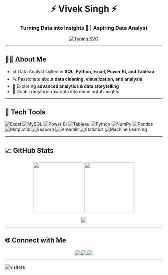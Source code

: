 <h1 align="center">⚡ Vivek Singh ⚡</h1>
<h3 align="center">Turning Data into Insights 🚀 | Aspiring Data Analyst</h3>

<div align="center">

[![Typing SVG](https://readme-typing-svg.herokuapp.com?font=Fira+Code&size=22&pause=1000&color=00eaff&center=true&vCenter=true&width=550&lines=Data+Analyst;Excel+%7C+SQL+%7C+Power+BI+%7C+Tableau+%7C+Python;Lifelong+Learner+📊)](https://git.io/typing-svg)

</div>

---


## 👨‍💻 About Me
- 📊 Data Analyst skilled in **SQL, Python, Excel, Power BI, and Tableau**
- 🔍 Passionate about **data cleaning, visualization, and analysis**
- 🌱 Exploring **advanced analytics & data storytelling**
- 🎯 Goal: Transform raw data into meaningful insights

---

## 🎨 Tech Tools  

![Excel](https://img.shields.io/badge/Excel-217346?style=for-the-badge&logo=microsoft-excel&logoColor=white)
![MySQL](https://img.shields.io/badge/MySQL-4479A1?style=for-the-badge&logo=mysql&logoColor=white)
![Power BI](https://img.shields.io/badge/PowerBI-FFB900?style=for-the-badge&logo=powerbi&logoColor=black)
![Tableau](https://img.shields.io/badge/Tableau-FF6F61?style=for-the-badge&logo=tableau&logoColor=white)
![Python](https://img.shields.io/badge/Python-FFD43B?style=for-the-badge&logo=python&logoColor=blue)
![NumPy](https://img.shields.io/badge/Numpy-013243?style=for-the-badge&logo=numpy&logoColor=white)
![Pandas](https://img.shields.io/badge/Pandas-150458?style=for-the-badge&logo=pandas&logoColor=white)
![Matplotlib](https://img.shields.io/badge/Matplotlib-11557c?style=for-the-badge&logo=plotly&logoColor=white)
![Seaborn](https://img.shields.io/badge/Seaborn-45b8d8?style=for-the-badge&logo=plotly&logoColor=white)
![Streamlit](https://img.shields.io/badge/Streamlit-FF4B4B?style=for-the-badge&logo=streamlit&logoColor=white)
![Statistics](https://img.shields.io/badge/Statistics-8A2BE2?style=for-the-badge&logo=apache-spark&logoColor=white)
![Machine Learning](https://img.shields.io/badge/Machine%20Learning-FF6F00?style=for-the-badge&logo=tensorflow&logoColor=white)

---

## 📈 GitHub Stats  
<p align="center">
  <img src="https://github-readme-stats.vercel.app/api?username=viveksingh052&show_icons=true&theme=radical&hide_border=true" height="160"/>
  <img src="https://github-readme-streak-stats.herokuapp.com/?user=viveksingh052&theme=neon-dark&hide_border=true" height="160"/>
</p>

<p align="center">
  <img src="https://github-readme-activity-graph.vercel.app/graph?username=viveksingh052&custom_title=🚀%20Commit%20Journey%20🚀&hide=issues,prs&area=true&line=ff007f&point=ffffff&title_color=ff007f&color=ff007f&bg_color=000000"/>
</p>

---

## 🌐 Connect with Me  
<p align="center">
<a href="https://www.linkedin.com/in/viveksingh52/" target="blank">
  <img align="center" src="https://img.shields.io/badge/LinkedIn-0077B5?style=for-the-badge&logo=linkedin&logoColor=white" />
</a>
<a href="mailto:viveksingh052@gmail.com" target="blank">
  <img align="center" src="https://img.shields.io/badge/Gmail-D14836?style=for-the-badge&logo=gmail&logoColor=white" />
</a>
<a href="https://leetcode.com/u/Vivek0052/" target="blank">
  <img align="center" src="https://img.shields.io/badge/LeetCode-FFA116?style=for-the-badge&logo=leetcode&logoColor=black" />
</a>
</p>

---

![visitors](https://visitor-badge.laobi.icu/badge?page_id=viveksingh052)
